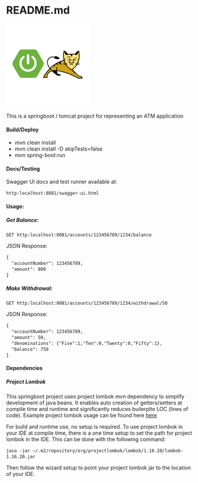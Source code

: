 # README.md

![springboot-tomcat](docs/springboot-tomcat.png)

This is a springboot / tomcat project for representing an ATM application

#### Build/Deploy
* mvn clean install
* mvn clean install -D skipTests=false
* mvn spring-boot:run

#### Docs/Testing
Swagger UI docs and test runner available at:

```
http:localhost:8081/swagger-ui.html
```

#### Usage:

##### Get Balance:

```
GET http:localhost:8081/accounts/123456789/1234/balance
```

JSON Response:

```
{
  "accountNumber": 123456789,
  "amount": 800
}
```


##### Make Withdrawal:

```
GET http:localhost:8081/accounts/123456789/1234/withdrawal/50
```

JSON Response:

```
{
  "accountNumber": 123456789,
  "amount": 50,
  "denominations": {"Five":1,"Ten":0,"Twenty":0,"Fifty":1},
  "balance": 750
}
```

#### Dependencies

##### Project Lombok
This springboot project uses project lombok mvn dependency to simplify development of java beans. 
It enables auto creation of getters/setters at compile time and runtime and significantly reduces builerplte LOC (lines of code).
Example project lombok usage can be found here [here](https://projectlombok.org/features/Data)


For build and runtime use, no setup is required. To use project lombok in your IDE at compile time, there
is a one time setup to set the path for project lombok in the IDE. 
This can be done with the following command: 

```
java -jar ~/.m2/repository/org/projectlombok/lombok/1.16.20/lombok-1.16.20.jar
```

Then follow the wizard setup to point your project lombok jar to the location of your IDE.

